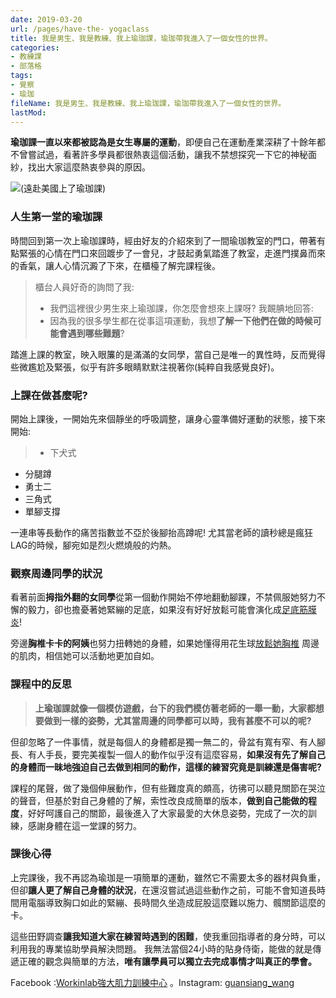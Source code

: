 ```yaml
---
date: 2019-03-20
url: /pages/have-the- yogaclass
title: 我是男生、我是教練、我上瑜珈課，瑜珈帶我進入了一個女性的世界。
categories:
- 教練課
- 部落格
tags:
- 覺察
- 瑜珈
fileName: 我是男生、我是教練、我上瑜珈課，瑜珈帶我進入了一個女性的世界。
lastMod: 
---
```

**瑜珈課一直以來都被認為是女生專屬的運動**，即便自己在運動產業深耕了十餘年都不曾嘗試過，看著許多學員都很熱衷這個活動，讓我不禁想探究一下它的神秘面紗，找出大家這麼熱衷參與的原因。

![](https://cdn.jsdelivr.net/gh/xiang0805/blogimage/img/我是男生、我是教練、我上瑜珈課，瑜珈帶我進入了一個女性的世界。-1..jpg)(遠赴美國上了瑜珈課)

### 人生第一堂的瑜珈課

時間回到第一次上瑜珈課時，經由好友的介紹來到了一間瑜珈教室的門口，帶著有點緊張的心情在門口來回踱步了一會兒，才鼓起勇氣踏進了教室，走進門撲鼻而來的香氣，讓人心情沉澱了下來，在櫃檯了解完課程後。
>櫃台人員好奇的詢問了我:
>* 我們這裡很少男生來上瑜珈課，你怎麼會想來上課呀?
>我靦腆地回答:
>* 因為我的很多學生都在從事這項運動，我想**了解一下他們在做的時候可能會遇到哪些難題**?

踏進上課的教室，映入眼簾的是滿滿的女同學，當自己是唯一的異性時，反而覺得些微尷尬及緊張，似乎有許多眼睛默默注視著你(純粹自我感覺良好)。

### 上課在做甚麼呢?

開始上課後，一開始先來個靜坐的呼吸調整，讓身心靈準備好運動的狀態，接下來開始:
>* 下犬式
* 分腿蹲
* 勇士二
* 三角式 
* 單腳支撐

一連串等長動作的痛苦指數並不亞於後腳抬高蹲呢!
尤其當老師的讀秒總是瘋狂LAG的時候，腳宛如是烈火燃燒般的灼熱。

### 觀察周邊同學的狀況

看著前面**拇指外翻的女同學**從第一個動作開始不停地翻動腳踝，不禁佩服她努力不懈的毅力，卻也擔憂著她緊繃的足底，如果沒有好好放鬆可能會演化成[足底筋膜炎](https://zh.wikipedia.org/zh-tw/%E8%B6%B3%E5%BA%95%E7%AD%8B%E8%86%9C%E7%82%8E)!  

旁邊**胸椎卡卡的阿姨**也努力扭轉她的身體，如果她懂得用花生球[放鬆她胸椎](http://www.unclesam.cc/blog/simple-thoracic-spine-mobility-exercises-everyone-can-perform/) 周邊的肌肉，相信她可以活動地更加自如。

### 課程中的反思

> **上瑜珈課就像一個模仿遊戲，台下的我們模仿著老師的一舉一動，大家都想要做到一樣的姿勢，尤其當周邊的同學都可以時，我有甚麼不可以的呢?**

但卻忽略了一件事情，就是每個人的身體都是獨一無二的，骨盆有寬有窄、有人腳長、有人手長，要完美複製一個人的動作似乎沒有這麼容易，**如果沒有先了解自己的身體而一昧地強迫自己去做到相同的動作，這樣的練習究竟是訓練還是傷害呢?**

課程的尾聲，做了幾個伸展動作，但有些難度真的頗高，彷彿可以聽見關節在哭泣的聲音，但基於對自己身體的了解，索性改良成簡單的版本，**做到自己能做的程度**，好好呵護自己的關節，最後進入了大家最愛的大休息姿勢，完成了一次的訓練，感謝身體在這一堂課的努力。

### 課後心得

上完課後，我不再認為瑜珈是一項簡單的運動，雖然它不需要太多的器材與負重，但卻**讓人更了解自己身體的狀況**，在還沒嘗試過這些動作之前，可能不會知道長時間用電腦導致胸口如此的緊繃、長時間久坐造成屁股這麼難以施力、髖關節這麼的卡。

這些田野調查**讓我知道大家在練習時遇到的困難**，使我重回指導者的身分時，可以利用我的專業協助學員解決問題。
我無法當個24小時的貼身侍衛，能做的就是傳遞正確的觀念與簡單的方法，**唯有讓學員可以獨立去完成事情才叫真正的學會。**

Facebook :[Workinlab強大肌力訓練中心](https://www.facebook.com/workinlab2018) 。Instagram: [guansiang_wang](https://www.instagram.com/guansiang_wang/)
